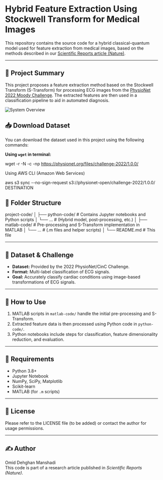 # Hybrid Feature Extraction Using Stockwell Transform for Medical Images

This repository contains the source code for a hybrid classical-quantum model used for feature extraction from medical images, based on the methods described in our [Scientific Reports article (Nature)](https://www.nature.com/articles/s41598-024-58274-6?fromPaywallRec=false).

---

## 📌 Project Summary

This project proposes a feature extraction method based on the Stockwell Transform (S-Transform) for processing ECG images from the [PhysioNet 2022 Moody Challenge](https://moody-challenge.physionet.org/2022/). The extracted features are then used in a classification pipeline to aid in automated diagnosis.

![System Overview](images/s2.png)


## 📥 Download Dataset

You can download the dataset used in this project using the following commands:

**Using `wget` in terminal:**

wget -r -N -c -np https://physionet.org/files/challenge-2022/1.0.0/

Using AWS CLI (Amazon Web Services)

aws s3 sync --no-sign-request s3://physionet-open/challenge-2022/1.0.0/ DESTINATION

## 📂 Folder Structure

project-code/
│
├── python-code/         # Contains Jupyter notebooks and Python scripts
│   └── ...              # (Hybrid model, post-processing, etc.)
│
├── matlab-code/         # Pre-processing and S-Transform implementation in MATLAB
│   └── ...              # (.m files and helper scripts)
│
└── README.md            # This file

---

## 🧠 Dataset & Challenge

- **Dataset:** Provided by the 2022 PhysioNet/CinC Challenge.
- **Format:** Multi-label classification of ECG signals.
- **Goal:** Accurately classify cardiac conditions using image-based transformations of ECG signals.

---

## 🚀 How to Use

1. MATLAB scripts in `matlab-code/` handle the initial pre-processing and S-Transform.
2. Extracted feature data is then processed using Python code in `python-code/`.
3. Python notebooks include steps for classification, feature dimensionality reduction, and evaluation.

---

## 🔧 Requirements

- Python 3.8+
- Jupyter Notebook
- NumPy, SciPy, Matplotlib
- Scikit-learn
- MATLAB (for `.m` scripts)

---

## 📜 License

Please refer to the LICENSE file (to be added) or contact the author for usage permissions.

---

## ✍️ Author

Omid Dehghan Manshadi  
This code is part of a research article published in *Scientific Reports (Nature)*.
